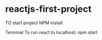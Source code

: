 # reactjs-first-project

TO start project
NPM install

Terminal
To run react to localhost:
npm start
